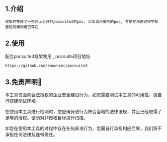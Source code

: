 ## 1.介绍

```
收集并整理了一些网上公开的pocsuite3的poc, 以及自己编写的poc, 方便在渗透过程中批量检测漏洞是否存在
```

## 2.使用

配合pocsuite3框架使用 , pocsuite项目地址

```
https://github.com/knownsec/pocsuite3
```

## 3.免责声明🧐

本工具仅面向合法授权的企业安全建设行为，如您需要测试本工具的可用性，请自行搭建测试环境。

在使用本工具进行检测时，您应确保该行为符合当地的法律法规，并且已经取得了足够的授权。请勿对非授权目标进行扫描。

如您在使用本工具的过程中存在任何非法行为，您需自行承担相应后果，我们将不承担任何法律及连带责任。